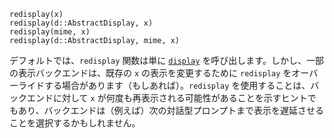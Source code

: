 ```
redisplay(x)
redisplay(d::AbstractDisplay, x)
redisplay(mime, x)
redisplay(d::AbstractDisplay, mime, x)
```

デフォルトでは、`redisplay` 関数は単に [`display`](@ref) を呼び出します。しかし、一部の表示バックエンドは、既存の `x` の表示を変更するために `redisplay` をオーバーライドする場合があります（もしあれば）。`redisplay` を使用することは、バックエンドに対して `x` が何度も再表示される可能性があることを示すヒントでもあり、バックエンドは（例えば）次の対話型プロンプトまで表示を遅延させることを選択するかもしれません。
